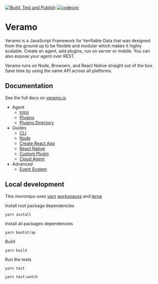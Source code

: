 [![Build, Test and Publish](https://github.com/uport-project/veramo/workflows/Build,%20Test%20and%20Publish/badge.svg?branch=next)](https://github.com/uport-project/veramo/actions?query=workflow%3A%22Build%2C+Test+and+Publish%22)
[![codecov](https://codecov.io/gh/uport-project/veramo/branch/next/graph/badge.svg)](https://codecov.io/gh/uport-project/veramo)

# Veramo
Veramo is a JavaScript Framework for Verifiable Data that was designed from the ground up to be flexible and modular which makes it highly scalable. Create an agent, add plugins, run on server or mobile. You can also expose your agent over REST.

Veramo runs on Node, Browsers, and React Native straight out of the box. Save time by using the same API across all platforms.

## Documentation

See the full docs on [veramo.io](https://veramo.io)

- Agent
    - [Intro](https://veramo.io/docs/agent/introduction)
    - [Plugins](https://veramo.io/docs/agent/plugins)
    - [Plugins Directory](https://veramo.io/docs/agent/plugins_list)
- Guides
    - [CLI](https://veramo.io/docs/guides/cli)
    - [Node](https://veramo.io/docs/guides/nodejs)
    - [Create React App](https://veramo.io/docs/guides/browser)
    - [React Native](https://veramo.io/docs/guides/react_native)
    - [Custom Plugin](https://veramo.io/docs/guides/create_plugin)
    - [Cloud Agent](https://veramo.io/docs/guides/cloud_agent)
- Advanced
    - [Event System](https://veramo.io/docs/advanced/event_system)


## Local development

This monorepo uses [yarn](https://yarnpkg.com/) [workspaces](https://classic.yarnpkg.com/en/docs/workspaces/) and [lerna](https://lerna.js.org/)

Install root package dependencies

```
yarn install
```

Install all packages dependencies

```
yarn bootstrap
```

Build

```
yarn build
```

Run the tests

```
yarn test
```

```
yarn test:watch
```
